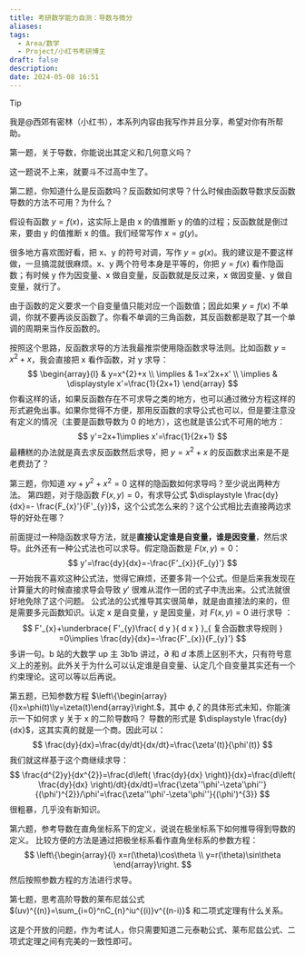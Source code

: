 ```yaml
---
title: 考研数学能力自测：导数与微分
aliases: 
tags:
  - Area/数学
  - Project/小红书考研博主
draft: false
description: 
date: 2024-05-08 16:51
---
```

> [!TIP]
> 我是@西郊有密林（小红书），本系列内容由我写作并且分享，希望对你有所帮助。

第一题，关于导数，你能说出其定义和几何意义吗？

这一题说不上来，就要斗不过高中生了。

第二题，你知道什么是反函数吗？反函数如何求导？什么时候由函数导数求反函数导数的方法不可用？为什么？

假设有函数 $y=f(x)$，这实际上是由 x 的值推断 y 的值的过程；反函数就是倒过来，要由 y 的值推断 x 的值。我们经常写作 $x=g(y)$。

很多地方喜欢图好看，把 x、y 的符号对调，写作 $y=g(x)$。我的建议是不要这样做，一旦搞混就很麻烦。x、y 两个符号本身是平等的，你把 $y=f(x)$ 看作隐函数；有时候 y 作为因变量、x 做自变量，反函数就是反过来，x 做因变量、y 做自变量，就行了。

由于函数的定义要求一个自变量值只能对应一个函数值；因此如果 $y=f(x)$ 不单调，你就不要再谈反函数了。你看不单调的三角函数，其反函数都是取了其一个单调的周期来当作反函数的。

按照这个思路，反函数求导的方法我最推崇使用隐函数求导法则。比如函数 $y=x^{2}+x$，我会直接把 x 看作函数，对 y 求导：
$$
\begin{array}{l}
 & y=x^{2}+x \\
\implies & 1=x'2x+x' \\
\implies  & \displaystyle x'=\frac{1}{2x+1}
\end{array}
$$
你看这样的话，如果反函数存在不可求导之类的地方，也可以通过微分方程这样的形式避免出事。如果你觉得不方便，那用反函数的求导公式也可以，但是要注意没有定义的情况（主要是函数导数为 0 的地方），这也就是该公式不可用的地方：
$$
y'=2x+1\implies x'=\frac{1}{2x+1}
$$
最糟糕的办法就是真去求反函数然后求导，把 $y=x^{2}+x$ 的反函数求出来是不是老费劲了？

第三题，你知道 $xy+y^{2}+x^{2}=0$ 这样的隐函数如何求导吗？至少说出两种方法。
第四题，对于隐函数 $F(x,y)=0$，有求导公式 $\displaystyle \frac{dy}{dx}=- \frac{F_{x}'}{F'_{y}}$，这个公式怎么来的？这个公式相比去直接两边求导的好处在哪？

前面提过一种隐函数求导方法，就是**直接认定谁是自变量，谁是因变量**，然后求导。此外还有一种公式法也可以求导。假定隐函数是 $F(x,y)=0$：
$$
y'=\frac{dy}{dx}=-\frac{F'_{x}}{F_{y}'}
$$
一开始我不喜欢这种公式法，觉得它麻烦，还要多背一个公式。但是后来我发现在计算量大的时候直接求导会导致 $y'$ 很难从混作一团的式子中洗出来。公式法就很好地免除了这个问题。
公式法的公式推导其实很简单，就是由直接法的来的，但是需要多元函数知识。认定 x 是自变量，y 是因变量，对 $F(x,y)=0$ 进行求导 ：
$$
F'_{x}+\underbrace{ F'_{y}\frac{ d y }{ d x } }_{ 复合函数求导规则 } =0\implies \frac{dy}{dx}=-\frac{F'_{x}}{F_{y}'}
$$
多讲一句。b 站的大数学 up 主 3b1b 讲过，$\partial$ 和 $d$ 本质上区别不大，只有符号意义上的差别。此外关于为什么可以认定谁是自变量、认定几个自变量其实还有一个约束理论。这可以等以后再说。

第五题，已知参数方程 $\left\{\begin{array}{l}x=\phi(t)\\y=\zeta(t)\end{array}\right.$，其中 $\phi,\zeta$ 的具体形式未知，你能演示一下如何求 y 关于 x 的二阶导数吗？
导数的形式是 $\displaystyle \frac{dy}{dx}$，这其实真的就是一个商。因此可以：
$$
\frac{dy}{dx}=\frac{dy/dt}{dx/dt}=\frac{\zeta'(t)}{\phi'(t)}
$$
我们就这样基于这个商继续求导：
$$
\frac{d^{2}y}{dx^{2}}=\frac{d\left( \frac{dy}{dx} \right)}{dx}=\frac{d\left( \frac{dy}{dx} \right)/dt}{dx/dt}=\frac{\zeta''\phi'-\zeta'\phi''}{(\phi')^{2}}/\phi'=\frac{\zeta''\phi'-\zeta'\phi''}{(\phi')^{3}}
$$
很粗暴，几乎没有新知识。

第六题，参考导数在直角坐标系下的定义，说说在极坐标系下如何推导得到导数的定义。
比较方便的方法是通过把极坐标系看作直角坐标系的参数方程：
$$
\left\{\begin{array}{l}
x=r(\theta)\cos\theta \\
y=r(\theta)\sin\theta
\end{array}\right.
$$
然后按照参数方程的方法进行求导。

第七题，思考高阶导数的莱布尼兹公式 $(uv)^{(n)}=\sum_{i=0}^nC_{n}^iu^{(i)}v^{(n-i)}$ 和二项式定理有什么关系。

这是个开放的问题，作为考试人，你只需要知道二元泰勒公式、莱布尼兹公式、二项式定理之间有完美的一致性即可。